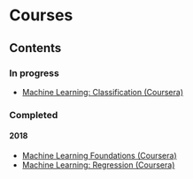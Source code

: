 # Courses

## Contents


### In progress

* [Machine Learning: Classification (Coursera)](./coursera/ml-classification)


### Completed


#### 2018


* [Machine Learning Foundations (Coursera)](./coursera/ml-foundations)
* [Machine Learning: Regression (Coursera)](./coursera/ml-regression)

